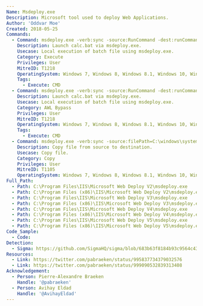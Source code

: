```yaml
---
Name: Msdeploy.exe
Description: Microsoft tool used to deploy Web Applications.
Author: 'Oddvar Moe'
Created: 2018-05-25
Commands:
  - Command: msdeploy.exe -verb:sync -source:RunCommand -dest:runCommand="c:\temp\calc.bat"
    Description: Launch calc.bat via msdeploy.exe.
    Usecase: Local execution of batch file using msdeploy.exe.
    Category: Execute
    Privileges: User
    MitreID: T1218
    OperatingSystem: Windows 7, Windows 8, Windows 8.1, Windows 10, Windows 11, Windows Server
    Tags:
      - Execute: CMD
  - Command: msdeploy.exe -verb:sync -source:RunCommand -dest:runCommand="c:\temp\calc.bat"
    Description: Launch calc.bat via msdeploy.exe.
    Usecase: Local execution of batch file using msdeploy.exe.
    Category: AWL Bypass
    Privileges: User
    MitreID: T1218
    OperatingSystem: Windows 7, Windows 8, Windows 8.1, Windows 10, Windows 11, Windows Server
    Tags:
      - Execute: CMD
  - Command: msdeploy.exe -verb:sync -source:filePath=C:\windows\system32\calc.exe -dest:filePath=C:\Users\Public\calc.exe
    Description: Copy file from source to destination.
    Usecase: Copy file.
    Category: Copy
    Privileges: User
    MitreID: T1105
    OperatingSystem: Windows 7, Windows 8, Windows 8.1, Windows 10, Windows 11, Windows Server
Full_Path:
  - Path: C:\Program Files\IIS\Microsoft Web Deploy V2\msdeploy.exe
  - Path: C:\Program Files (x86)\IIS\Microsoft Web Deploy V2\msdeploy.exe
  - Path: C:\Program Files\IIS\Microsoft Web Deploy V3\msdeploy.exe
  - Path: C:\Program Files (x86)\IIS\Microsoft Web Deploy V3\msdeploy.exe
  - Path: C:\Program Files\IIS\Microsoft Web Deploy V4\msdeploy.exe
  - Path: C:\Program Files (x86)\IIS\Microsoft Web Deploy V4\msdeploy.exe
  - Path: C:\Program Files\IIS\Microsoft Web Deploy V5\msdeploy.exe
  - Path: C:\Program Files (x86)\IIS\Microsoft Web Deploy V5\msdeploy.exe
Code_Sample:
  - Code:
Detection:
  - Sigma: https://github.com/SigmaHQ/sigma/blob/683b63f8184b93c9564c4310d10c571cbe367e1e/rules/windows/process_creation/proc_creation_win_lolbin_msdeploy.yml
Resources:
  - Link: https://twitter.com/pabraeken/status/995837734379032576
  - Link: https://twitter.com/pabraeken/status/999090532839313408
Acknowledgement:
  - Person: Pierre-Alexandre Braeken
    Handle: '@pabraeken'
  - Person: Avihay Eldad
    Handle: '@AvihayEldad'
---
```


